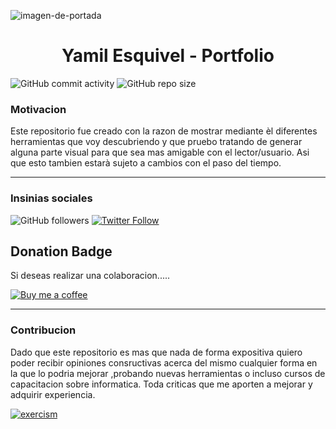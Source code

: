 ![imagen-de-portada](https://camo.githubusercontent.com/bcc89bdcce31adcbf1db9f2e49a0d85b1218e00d/68747470733a2f2f756e73706c6173682e636f6d2f626c6f672f636f6e74656e742f696d616765732f323032302f30382f666f6f7465722d616c742e6a7067)


<h1 align="center">                              Yamil Esquivel - Portfolio </h1>

![GitHub commit activity](https://img.shields.io/github/commit-activity/y/yamilesquivel/yamilesquivel.github.io?style=plastic)
![GitHub repo size](https://img.shields.io/github/repo-size/yamilesquivel/yamilesquivel.github.io)

### Motivacion

Este repositorio fue creado con la razon de mostrar mediante èl diferentes herramientas que voy descubriendo y
que pruebo tratando de generar alguna parte visual para que sea mas amigable con el lector/usuario. Asi que esto tambien estarà sujeto a cambios con el
paso del tiempo.  

- - - - -
###  Insinias sociales

  ![GitHub followers](https://img.shields.io/github/followers/yamilesquivel?style=social)
  [![Twitter Follow](https://img.shields.io/twitter/follow/yamilesquiveltw.svg?style=social&label=Follow)](https://twitter.com/yamilesquiveltw)
  
  
## Donation Badge 

  Si deseas realizar una colaboracion.....
  
  [![Buy me a coffee][buymeacoffee-shield]][buymeacoffee]

  [buymeacoffee]: https://www.buymeacoffee.com/qrxn95D
  [buymeacoffee-shield]: https://www.buymeacoffee.com/assets/img/custom_images/orange_img.png  
  
  
- - - - -

### Contribucion

Dado que este repositorio es mas que nada de forma expositiva quiero poder recibir opiniones consructivas acerca del mismo cualquier forma en la que lo podria mejorar ,probando nuevas herramientas o incluso cursos de capacitacion sobre informatica. 
Toda criticas que me aporten a mejorar y adquirir experiencia.

[![exercism](https://assets.exercism.io/assets/logo-white-e3be059a4bfc4bf65f196a12105e9cff389b5a67f2065a0862d4ff6153571ef5.png)](https://exercism.io/profiles/yamilesquivel)
